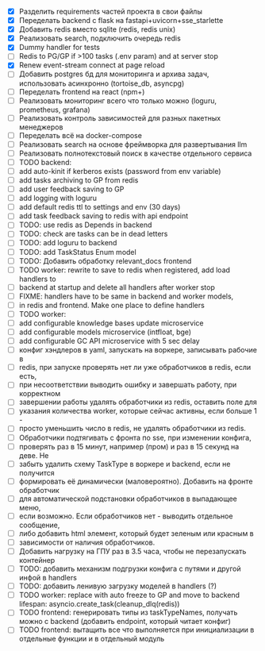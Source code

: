 - [x] Разделить requirements частей проекта в свои файлы
- [x] Переделать backend с flask на fastapi+uvicorn+sse_starlette
- [x] Добавить redis вместо sqlite (redis, redis unix)
- [x] Реализовать search, подключить очередь redis
- [x] Dummy handler for tests
- [ ] Redis to PG/GP if >100 tasks (.env param) and at server stop
- [x] Renew event-stream connect at page reload
- [ ] Добавить postgres бд для мониторинга и архива задач, использовать асинхронно (tortoise_db, asyncpg)
- [ ] Переделать frontend на react (npm+)
- [ ] Реализовать мониторинг всего что только можно (loguru, prometheus, grafana)
- [ ] Реализовать контроль зависимостей для разных пакетных менеджеров
- [ ] Переделать всё на docker-compose
- [ ] Реализовать search на основе фреймворка для развертывания llm
- [ ] Реализовать полнотекстовый поиск в качестве отдельного сервиса
- [ ] TODO backend:
- [ ] add auto-kinit if kerberos exists (password from env variable)
- [ ] add tasks archiving to GP from redis
- [ ] add user feedback saving to GP
- [ ] add logging with loguru
- [ ] add default redis ttl to settings and env (30 days)
- [ ] add task feedback saving to redis with api endpoint
- [ ] TODO: use redis as Depends in backend
- [ ] TODO: check are tasks can be in dead letters
- [ ] TODO: add loguru to backend
- [ ] TODO: add TaskStatus Enum model
- [ ] TODO: Добавить обработку relevant_docs frontend
- [ ] TODO worker: rewrite to save to redis when registered, add load handlers to
- [ ]  backend at startup and delete all handlers after worker stop
- [ ] FIXME: handlers have to be same in backend and worker models,
- [ ]  in redis and frontend. Make one place to define handlers
- [ ]  TODO worker:
- [ ]   add configurable knowledge bases update microservice
- [ ]   add configurable models microservice (intfloat, bge)
- [ ]   add configurable GC API microservice with 5 sec delay
- [ ]   конфиг хэндлеров в yaml, запускать на воркере, записывать рабочие в
- [ ]   redis, при запуске проверять нет ли уже обработчиков в redis, если есть,
- [ ]   при несоответствии выводить ошибку и завершать работу, при корректном
- [ ]   завершении работы удалять обработчики из redis, оставить поле для
- [ ]   указания количества worker, которые сейчас активны, если больше 1 -
- [ ]   просто уменьшить число в redis, не удалять обработчики из redis.
- [ ]   Обработчики подтягивать с фронта по sse, при изменении конфига,
- [ ]   проверять раз в 15 минут, например (пром) и раз в 15 секунд на деве. Не
- [ ]   забыть удалить схему TaskType в воркере и backend, если не получится
- [ ]   формировать её динамически (маловероятно). Добавить на фронте обработчик
- [ ]   для автоматической подстановки обработчиков в выпадающее меню,
- [ ]   если возможно. Если обработчиков нет - выводить отдельное сообщение,
- [ ]   либо добавить html элемент, который будет зеленым или красным в
- [ ]   зависимости от наличия обработчиков.
- [ ]   Добавить нагрузку на ГПУ раз в 3.5 часа, чтобы не перезапускать контейнер
- [ ] TODO: добавить механизм подгрузки конфига с путями и другой инфой в handlers
- [ ] TODO: добавить ленивую загрузку моделей в handlers (?)
- [ ] TODO worker: replace with auto freeze to GP and move to backend lifespan: asyncio.create_task(cleanup_dlq(redis))
- [ ] TODO frontend: генерировать типы из taskTypeNames, получать можно с backend (добавить endpoint, который читает конфиг)
- [ ] TODO frontend: вытащить все что выполняется при инициализации в отдельные функции и в отдельный модуль

